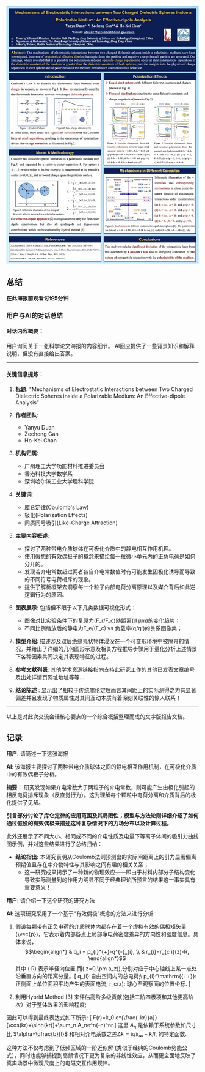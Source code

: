 ![Poster Image](poster.png)

## 总结

**在此海报前观看讨论5分钟**

### 用户与AI的对话总结

#### 对话内容概要：
用户询问关于一张科学论文海报的内容细节。
AI回应提供了一些背景知识和解释说明，但没有直接给出答案。

---

#### 关键信息提炼：
1. **标题**: "Mechanisms of Electrostatic Interactions between Two Charged Dielectric Spheres inside a Polarizable Medium: An Effective-dipole Analysis"
   
2. **作者团队**:
   - Yanyu Duan
   - Zecheng Gan
   - Ho-Kei Chan
   
3. **机构归属**:
   - 广州理工大学功能材料推进委员会
   - 香港科技大学数学系
   - 深圳哈尔滨工业大学理科学院
  
4. **关键词**:
   - 库仑定律(Coulomb's Law)
   - 极化(Polarization Effects)
   - 同质同号吸引(Like-Charge Attraction)

5. **主要内容概述**:
   - 探讨了两种带电介质球体在可极化介质中的静电相互作用机理。
   - 使用假想的有效偶极子的概念来描绘每一粒微小单元内的正负电荷是如何分开的。
   - 发现若介电常数超过两者各自介电常数值时有可能发生因极化诱导而导致的不同符号电荷相斥的现象。
   - 提供了解析框架去洞察每一个粒子内部电荷分离原理以及媒介背后如此逆逻辑行为的原因。

6. **图表展示**:
   包括但不限于以下几类数据可视化形式：
      * 图像对比实验条件下的复原力(F_r/F_c)随距离(d μm)的变化趋势；
      * 不同比例缩放后的静电力F_e/(F_c) vs 负载率(q/q')的关系图像集；
      
7. **模型介绍**:
       描述涉及双层绝缘壳状物体浸没在一个可变形环境中被隔开的情况，并给出了详细的几何图形示意及相关方程推导步骤用于量化分析上述情景下各种因素共同决定其表现特征的过程。

8. **参考文献列表**:
    其他学术资源链接指向支持此研究工作的其他已发表文章编号及出处详情页网址地址等等...

9. **结论陈述** :
   显示出了相较于传统库伦定理而言其间距上的实际测得之力有显著偏差并且发现了物质属性对其间互动本质有着深刻关联性的惊人联系！

---
以上是对此次交流会话核心要点的一个综合概括整理而成的文字版报告文档。

## 记录

**用户**: 请简述一下这张海报

**AI**: 该海报主要探讨了两种带电介质球体之间的静电相互作用机制，在可极化介质中的有效偶极子分析。

**摘要：**
研究发现如果介电常数大于两粒子的介电常数，则可能产生由极化引起的相反电荷排斥现象（反直觉行为）。这为理解每个颗粒中电荷分离和介质背后的极化提供了见解。
  
**引言部分讨论了库仑定律的应用范围及其局限性；模型与方法论则详细介绍了如何通过假设的有效偶极来描述这种复杂情况下的力场分布以及计算过程。**

此外还展示了不同大小、相同或不同的介电性质及电量下等离子体间的吸引力曲线图示例，并对这些结果进行了总结归纳：
- **结论指出:** 本研究表明从Coulomb法则预测出的实际间距离上的引力显著偏离预期值且存在中介物特性与其影响之间有趣的相关关系；
   - 这一研究成果揭示了一种新的物理效应——即由于材料内部分子结构变化导致实际测量到的作用力明显不同于经典理论所预言的结果这一事实具有重要意义！

**用户**: 请介绍一下这个研究的研究方法

**AI**: 这项研究采用了一个基于“有效偶极”概念的方法来进行分析：

1. 假设每颗带有正负电荷的介质球体内都存在着一个虚拟有效的偶极矩矢量 \(\vec{p}\)，它表示着内部各点上局部净电荷密度差异的方向性和强度信息。具体来说，
    $$\begin{align*}
        & q_i = p_{i}^{+}-q^{-}_{i}, \\
        & r_{i}=r_{c i}(z)-R,
    	\end{align*}$$
其中 \( R\) 表示半径向位置,而\( z=0,\pm a_z)\),分别对应于中心轴线上某一点处沿垂直方向的距离分量。\[ 
	q_{i}:自由空间内的总电荷;\\
	p_{i}^\mathrm{{++}}: 正侧面上单位面积平均产生的表面电流;
	r_c(z): 球心至观察面的位置坐标.
]

2. 利用Hybrid Method [3] 来评估高阶多级贡献(包括二阶四极项和其他更高阶次）对于整体效果的影响程度;

因此可以得到最终表达式如下所示:
\[ F(r)=k_0 e^{\frac{-kr}{a}}[\cos(kr)+\sinh(kr)]+\sum_n A_ne^n(-n)^nr.\]
这里 $A_n$ 是依赖于系统参数如尺寸比 $\alpha=\dfrac{b}{l}$ 和相对介电系数之差$\Delta k=k/k_\infty-k/l$, 的特定函数.

这种方法不仅考虑到了低频区域的一阶近似解 (类似于经典的Coulomb势能公式），同时也能够捕捉到高频情况下更为复杂的非线性效应，从而更全面地反映了真实场景中微观尺度上的电磁交互作用规律。

